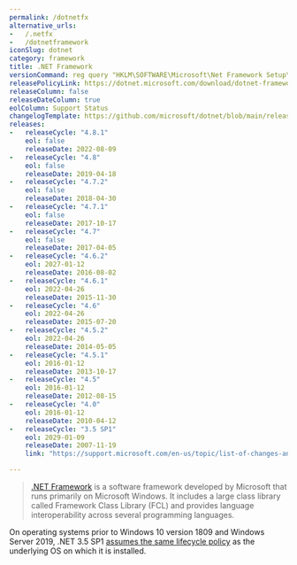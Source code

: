 ```yaml
---
permalink: /dotnetfx
alternative_urls:
-   /.netfx
-   /dotnetframework
iconSlug: dotnet
category: framework
title: .NET Framework
versionCommand: reg query "HKLM\SOFTWARE\Microsoft\Net Framework Setup\NDP" /s
releasePolicyLink: https://dotnet.microsoft.com/download/dotnet-framework
releaseColumn: false
releaseDateColumn: true
eolColumn: Support Status
changelogTemplate: https://github.com/microsoft/dotnet/blob/main/releases/net{{"__RELEASE_CYCLE__"| replace:'.',''}}/README.md
releases:
-   releaseCycle: "4.8.1"
    eol: false
    releaseDate: 2022-08-09
-   releaseCycle: "4.8"
    eol: false
    releaseDate: 2019-04-18
-   releaseCycle: "4.7.2"
    eol: false
    releaseDate: 2018-04-30
-   releaseCycle: "4.7.1"
    eol: false
    releaseDate: 2017-10-17
-   releaseCycle: "4.7"
    eol: false
    releaseDate: 2017-04-05
-   releaseCycle: "4.6.2"
    eol: 2027-01-12
    releaseDate: 2016-08-02
-   releaseCycle: "4.6.1"
    eol: 2022-04-26
    releaseDate: 2015-11-30
-   releaseCycle: "4.6"
    eol: 2022-04-26
    releaseDate: 2015-07-20
-   releaseCycle: "4.5.2"
    eol: 2022-04-26
    releaseDate: 2014-05-05
-   releaseCycle: "4.5.1"
    eol: 2016-01-12
    releaseDate: 2013-10-17
-   releaseCycle: "4.5"
    eol: 2016-01-12
    releaseDate: 2012-08-15
-   releaseCycle: "4.0"
    eol: 2016-01-12
    releaseDate: 2010-04-12
-   releaseCycle: "3.5 SP1"
    eol: 2029-01-09
    releaseDate: 2007-11-19
    link: "https://support.microsoft.com/en-us/topic/list-of-changes-and-fixed-issues-in-the-net-framework-3-5-service-pack-1-7e580459-9f9a-3f0d-ecb3-ee3ea374044f"

---
```


> [.NET Framework](https://dotnet.microsoft.com/) is a software framework developed by Microsoft that runs primarily on Microsoft Windows. It includes a large class library called Framework Class Library (FCL) and provides language interoperability across several programming languages.

On operating systems prior to Windows 10 version 1809 and Windows Server 2019, .NET 3.5 SP1 [assumes the same lifecycle policy](https://learn.microsoft.com/lifecycle/faq/dotnet-framework) as the underlying OS on which it is installed.

